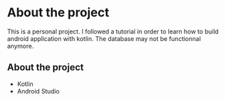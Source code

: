 # About the project
This is a personal project. I followed a tutorial in order to learn how to build android application with kotlin. The database may not be functionnal anymore.

## About the project
- Kotlin
- Android Studio
